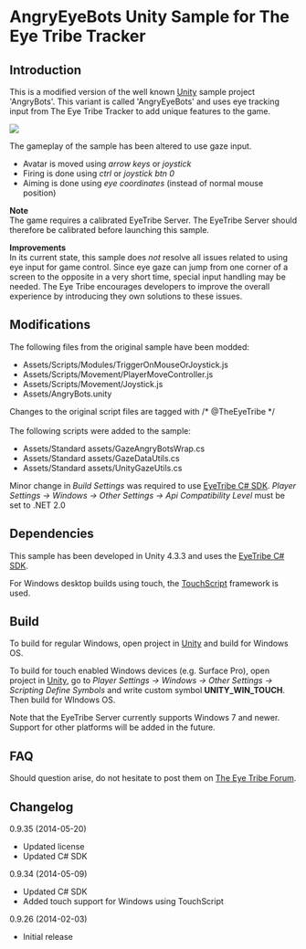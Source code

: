 AngryEyeBots Unity Sample for The Eye Tribe Tracker
====
<p>

Introduction
----

This is a modified version of the well known [Unity](http://unity3d.com/) sample project 'AngryBots'. This variant is called 'AngryEyeBots' and uses eye tracking input from The Eye Tribe Tracker to add unique features to the game.

![](http://theeyetribe.com/github/angryeyebots_1.png)

The gameplay of the sample has been altered to use gaze input. 

- Avatar is moved using *arrow keys* or *joystick*
- Firing is done using *ctrl* or *joystick btn 0*
- Aiming is done using *eye coordinates* (instead of normal mouse position) 

**Note**<br>
The game requires a calibrated EyeTribe Server. The EyeTribe Server should therefore be calibrated before launching this sample.

**Improvements**<br>
In its current state, this sample does _not_ resolve all issues related to using eye input for game control.  Since eye gaze can jump from one corner of a screen to the opposite in a very short time, special input handling may be needed. The Eye Tribe encourages developers to improve the overall experience by introducing they own solutions to these issues.


Modifications
----

The following files from the original sample have been modded:

- Assets/Scripts/Modules/TriggerOnMouseOrJoystick.js
- Assets/Scripts/Movement/PlayerMoveController.js
- Assets/Scripts/Movement/Joystick.js
- Assets/AngryBots.unity


Changes to the original script files are tagged with /* @TheEyeTribe */
<br/>
<br/>
The following scripts were added to the sample:

- Assets/Standard assets/GazeAngryBotsWrap.cs
- Assets/Standard assets/GazeDataUtils.cs
- Assets/Standard assets/UnityGazeUtils.cs

Minor change in *Build Settings* was required to use [EyeTribe C# SDK](https://github.com/EyeTribe/tet-csharp-client). *Player Settings -> Windows -> Other Settings -> Api Compatibility Level* must be set to .NET 2.0


Dependencies
----

This sample has been developed in Unity 4.3.3 and uses the [EyeTribe C# SDK](https://github.com/EyeTribe/tet-csharp-client).

For Windows desktop builds using touch, the [TouchScript](http://interactivelab.github.io/TouchScript/) framework is used.


Build
----

To build for regular Windows, open project in [Unity](http://unity3d.com/) and build for Windows OS.

To build for touch enabled Windows devices (e.g. Surface Pro), open project in [Unity](http://unity3d.com/), go to *Player Settings -> Windows -> Other Settings -> Scripting Define Symbols* and write custom symbol **UNITY\_WIN\_TOUCH**. Then build for WIndows OS.

Note that the EyeTribe Server currently supports Windows 7 and newer. Support for other platforms will be added in the future.


FAQ
----

Should question arise, do not hesitate to post them on [The Eye Tribe Forum](http://theeyetribe.com/forum/).


Changelog
----

0.9.35 (2014-05-20)

- Updated license
- Updated C# SDK

0.9.34 (2014-05-09)

- Updated C# SDK
- Added touch support for Windows using TouchScript 

0.9.26 (2014-02-03)

- Initial release
